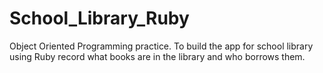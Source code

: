 # School_Library_Ruby
Object Oriented Programming practice. To build the app for school library using Ruby record what books are in the library and who borrows them.
